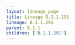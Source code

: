 ```yaml
---
layout: lineage_page
title: Lineage B.1.1.291
lineage: B.1.1.291
parent: B.1.1
children: ['B.1.1.291']
---
```

